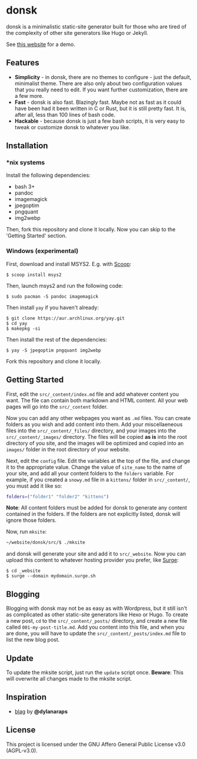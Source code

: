 # donsk
donsk is a minimalistic static-site generator built for those who are tired of the complexity of other site generators like Hugo or Jekyll.

See [this website](https://kiedtl.surge.sh) for a demo.

## Features
- **Simplicity** - in donsk, there are no themes to configure - just the default, minimalist theme. There are also only about two configuration values that you really need to edit. If you want further customization, there are a few more.
- **Fast** - donsk is also fast. Blazingly fast. Maybe not as fast as it could have been had it been written in C or Rust, but it is still pretty fast. It is, after all, less than 100 lines of bash code.
- **Hackable** - because donsk is just a few bash scripts, it is very easy to tweak or customize donsk to whatever you like.

## Installation
### \*nix systems
Install the following dependencies:
- bash 3+
- pandoc
- imagemagick
- jpegoptim
- pngquant
- img2webp

Then, fork this repository and clone it locally. Now you can skip to the 'Getting Started' section.

### Windows (experimental)
First, download and install MSYS2.
E.g. with [Scoop](https://scoop.sh):
```
$ scoop install msys2
```
Then, launch msys2 and run the following code:
```
$ sudo pacman -S pandoc imagemagick
```
Then install `yay` if you haven't already:
```
$ git clone https://aur.archlinux.org/yay.git
$ cd yay
$ makepkg -si
```
Then install the rest of the dependencies:
```
$ yay -S jpegoptim pngquant img2webp
```
Fork this repository and clone it locally.

## Getting Started
First, edit the `src/_content/index.md` file and add whatever content you want. The file can contain both markdown and HTML content. All your web pages will go into the `src/_content` folder.

Now you can add any other webpages you want as `.md` files. You can create folders as you wish and add content into them. Add your miscellaeneous files into the `src/_content/_files/` directory, and your images into the `src/_content/_images/` directory. The files will be copied **as is** into the root directory of you site, and the images will be optimized and copied into an `images/` folder in the root directory of your website.

Next, edit the `config` file. Edit the variables at the top of the file, and change it to the appropriate value. Change the value of `site_name` to the name of your site, and add all your content folders to the `folders` variable. For example, if you created a `snowy.md` file in a `kittens/` folder in `src/_content/`, you must add it like so:
```bash
folders=("folder1" "folder2" "kittens")
```
**Note**: All content folders must be added for donsk to generate any content contained in the folders. If the folders are not explicitly listed, donsk will ignore those folders.

Now, run `mksite`:
```bash
~/website/donsk/src/$ ./mksite
```
and donsk will generate your site and add it to `src/_website`. Now you can upload this content to whatever hosting provider you prefer, like [Surge](https://surge.sh):
```
$ cd _website
$ surge --domain mydomain.surge.sh
```

## Blogging
Blogging with donsk may not be as easy as with Wordpress, but it still isn't as complicated as other static-site generators like Hexo or Hugo.
To create a new post, `cd` to the `src/_content/_posts/` directory, and create a new file called `001-my-post-title.md`. Add you content into this file, and when you are done, you will have to update the `src/_content/_posts/index.md` file to list the new blog post.

## Update
To update the mksite script, just run the `update` script once. **Beware**: This will overwrite all changes made to the mksite script.

## Inspiration
- [blag](https://github.com/dylanaraps/blag) by **@dylanaraps**

## License
This project is licensed under the GNU Affero General Public License v3.0 (AGPL-v3.0).
